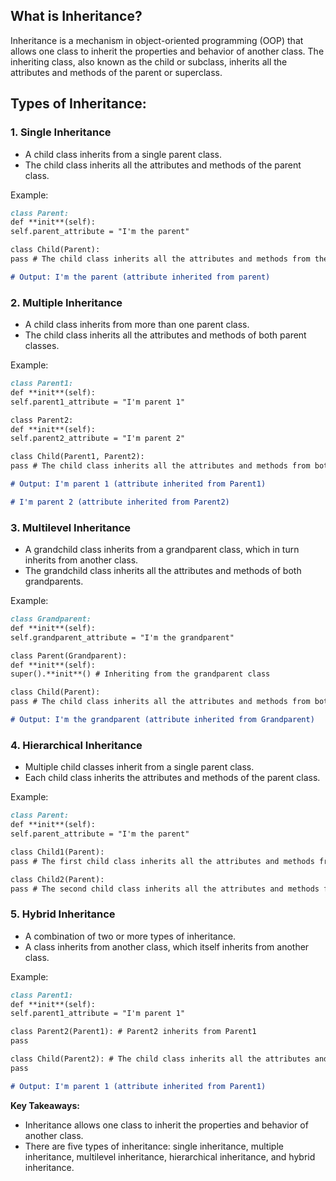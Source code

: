## **What is Inheritance?**

Inheritance is a mechanism in object-oriented programming (OOP) that allows one class to inherit the properties and behavior of another class. The inheriting class, also known as the child or subclass, inherits all the
attributes and methods of the parent or superclass.

## **Types of Inheritance:**

### 1. **Single Inheritance**

- A child class inherits from a single parent class.
- The child class inherits all the attributes and methods of the parent class.

Example:

```markdown
class Parent:
def **init**(self):
self.parent_attribute = "I'm the parent"

class Child(Parent):
pass # The child class inherits all the attributes and methods from the parent class

# Output: I'm the parent (attribute inherited from parent)
```

### 2. **Multiple Inheritance**

- A child class inherits from more than one parent class.
- The child class inherits all the attributes and methods of both parent classes.

Example:

```markdown
class Parent1:
def **init**(self):
self.parent1_attribute = "I'm parent 1"

class Parent2:
def **init**(self):
self.parent2_attribute = "I'm parent 2"

class Child(Parent1, Parent2):
pass # The child class inherits all the attributes and methods from both parents

# Output: I'm parent 1 (attribute inherited from Parent1)

# I'm parent 2 (attribute inherited from Parent2)
```

### 3. **Multilevel Inheritance**

- A grandchild class inherits from a grandparent class, which in turn inherits from another class.
- The grandchild class inherits all the attributes and methods of both grandparents.

Example:

```markdown
class Grandparent:
def **init**(self):
self.grandparent_attribute = "I'm the grandparent"

class Parent(Grandparent):
def **init**(self):
super().**init**() # Inheriting from the grandparent class

class Child(Parent):
pass # The child class inherits all the attributes and methods from both grandparents

# Output: I'm the grandparent (attribute inherited from Grandparent)
```

### 4. **Hierarchical Inheritance**

- Multiple child classes inherit from a single parent class.
- Each child class inherits the attributes and methods of the parent class.

Example:

```markdown
class Parent:
def **init**(self):
self.parent_attribute = "I'm the parent"

class Child1(Parent):
pass # The first child class inherits all the attributes and methods from the parent

class Child2(Parent):
pass # The second child class inherits all the attributes and methods from the parent
```

### 5. **Hybrid Inheritance**

- A combination of two or more types of inheritance.
- A class inherits from another class, which itself inherits from another class.

Example:

```markdown
class Parent1:
def **init**(self):
self.parent1_attribute = "I'm parent 1"

class Parent2(Parent1): # Parent2 inherits from Parent1
pass

class Child(Parent2): # The child class inherits all the attributes and methods from Parent1, via Parent2
pass

# Output: I'm parent 1 (attribute inherited from Parent1)
```

**Key Takeaways:**

- Inheritance allows one class to inherit the properties and behavior of another class.
- There are five types of inheritance: single inheritance, multiple inheritance, multilevel inheritance, hierarchical inheritance, and hybrid inheritance.
